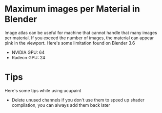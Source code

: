 # Maximum images per Material in Blender
Image atlas can be useful for machine that cannot handle that many images per material. If you exceed the number of images, the material can appear pink in the viewport. Here's some limitation found on Blender 3.6
- NVIDIA GPU: 64
- Radeon GPU: 24

# Tips
Here's some tips while using ucupaint
- Delete unused channels if you don't use them to speed up shader compilation, you can always add them back later
